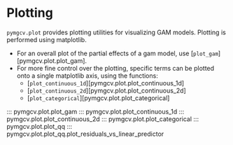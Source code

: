 # Plotting

`pymgcv.plot` provides plotting utilities for visualizing GAM models. Plotting is performed using matplotlib.

- For an overall plot of the partial effects of a gam model, use [`plot_gam`][pymgcv.plot.plot_gam].
- For more fine control over the plotting, specific terms can be plotted onto a single matplotlib axis, using the functions:
    * [`plot_continuous_1d`][pymgcv.plot.plot_continuous_1d]
    * [`plot_continuous_2d`][pymgcv.plot.plot_continuous_2d]
    * [`plot_categorical`][pymgcv.plot.plot_categorical]

::: pymgcv.plot.plot_gam
::: pymgcv.plot.plot_continuous_1d
::: pymgcv.plot.plot_continuous_2d
::: pymgcv.plot.plot_categorical
::: pymgcv.plot.plot_qq
::: pymgcv.plot.plot_qq.plot_residuals_vs_linear_predictor
